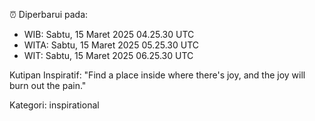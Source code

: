⏰ Diperbarui pada:
- WIB: Sabtu, 15 Maret 2025 04.25.30 UTC
- WITA: Sabtu, 15 Maret 2025 05.25.30 UTC
- WIT: Sabtu, 15 Maret 2025 06.25.30 UTC

Kutipan Inspiratif:
"Find a place inside where there's joy, and the joy will burn out the pain."


Kategori: inspirational

